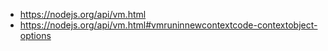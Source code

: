 - https://nodejs.org/api/vm.html
- https://nodejs.org/api/vm.html#vmruninnewcontextcode-contextobject-options
